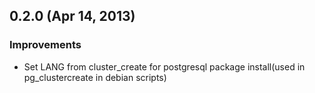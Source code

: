 ## 0.2.0 (Apr 14, 2013)

### Improvements

* Set LANG from cluster_create for postgresql package install(used in pg_clustercreate in debian scripts)
